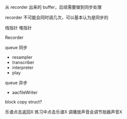 
从 recorder 出来的 buffer，后续需要做到同步处理

recorder 不可能会同时调几次，可以基本认为是同步的

栈指针
堆指针

Recorder 

queue
同步
- resampler
- transcriber
- interpreter
- play

queue
异步
- aacfileWriter

block copy struct?


乐谱点击返回X
练习中点击乐谱X
调播放声音会调节拍器声音X